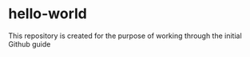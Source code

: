 # hello-world
This repository is created for the purpose of working through the initial Github guide 
